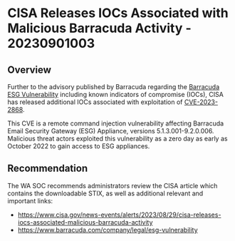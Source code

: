 # CISA Releases IOCs Associated with Malicious Barracuda Activity - 20230901003

## Overview

Further to the advisory published by Barracuda regarding the [Barracuda ESG Vulnerability](https://www.cisa.gov/news-events/alerts/2023/08/29/cisa-releases-iocs-associated-malicious-barracuda-activity) including known indicators of compromise (IOCs), CISA has released additional IOCs associated with exploitation of [CVE-2023-2868](https://cve.org/CVERecord?id=CVE-2023-2868).

This CVE is a remote command injection vulnerability affecting Barracuda Email Security Gateway (ESG) Appliance, versions 5.1.3.001-9.2.0.006. Malicious threat actors exploited this vulnerability as a zero day as early as October 2022 to gain access to ESG appliances.

## Recommendation

The WA SOC recommends administrators review the CISA article which contains the downloadable STIX, as well as additional relevant and important links:

- <https://www.cisa.gov/news-events/alerts/2023/08/29/cisa-releases-iocs-associated-malicious-barracuda-activity>
- <https://www.barracuda.com/company/legal/esg-vulnerability>
